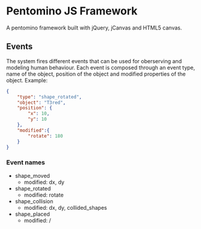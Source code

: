 # Pentomino JS Framework

A pentomino framework built with jQuery, jCanvas and HTML5 canvas.

## Events

The system fires different events that can be used for oberserving and modeling human behaviour.
Each event is composed through an event type, name of the object, position of the object and modified properties
of the object.
Example:

```json
{
    "type": "shape_rotated",
    "object": "T3red",
    "position": {
        "x": 10,
        "y": 10
    },
    "modified":{
        "rotate": 180
    }
}
```

### Event names

- shape_moved
  - modified: dx, dy
- shape_rotated
  - modified: rotate
- shape_collision
  - modified: dx, dy, collided_shapes
- shape_placed
  - modified: /

